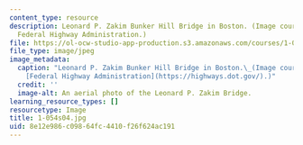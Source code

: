 ```yaml
---
content_type: resource
description: Leonard P. Zakim Bunker Hill Bridge in Boston. (Image courtesy of the
  Federal Highway Administration.)
file: https://ol-ocw-studio-app-production.s3.amazonaws.com/courses/1-054-mechanics-and-design-of-concrete-structures-spring-2004/8e12e986c09864fc4410f26f624ac191_1-054s04.jpg
file_type: image/jpeg
image_metadata:
  caption: "Leonard P. Zakim Bunker Hill Bridge in Boston.\_(Image courtesy of the\_\
    [Federal Highway Administration](https://highways.dot.gov/).)"
  credit: ''
  image-alt: An aerial photo of the Leonard P. Zakim Bridge.
learning_resource_types: []
resourcetype: Image
title: 1-054s04.jpg
uid: 8e12e986-c098-64fc-4410-f26f624ac191
---
```

